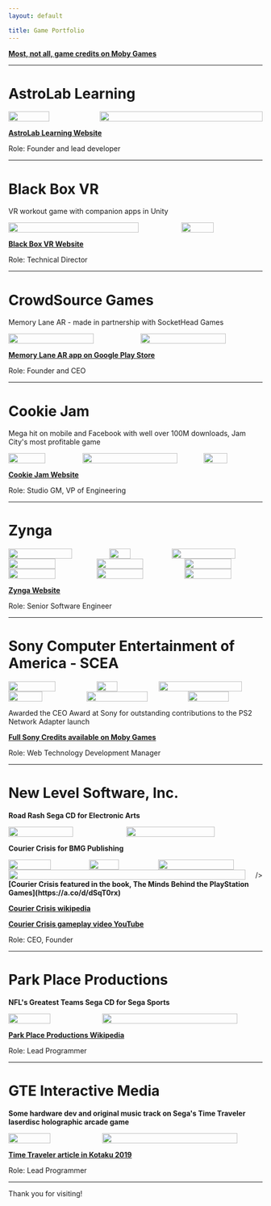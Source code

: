 ```yaml
---
layout: default

title: Game Portfolio
---
```


<strong>[Most, not all, game credits on Moby Games](https://www.mobygames.com/person/149016/russ-patterson/)</strong>

---

# AstroLab Learning

<div style="display: flex; align-items: center;">
    <img src="/assets/AstroLab_Learning_Logo_512.png" style="width: 50%; margin-right: 20px;" alt="" />
    <img src="/assets/Cosmic_Counting_title.PNG" style="width: 100%;" alt="" />
</div>

<strong>[AstroLab Learning Website](https://www.astrolablearning.com/)</strong>

Role: Founder and lead developer

---

# Black Box VR

VR workout game with companion apps in Unity
<div style="display: flex; align-items: center;">
    <img src="/assets/Fire-Beam-Black-Box.webp" style="width: 80%; margin-right: 20px;" alt="" />
    <img src="/assets/Phone-Hero.webp" style="width: 40%;" alt="" />
</div>

<strong>[Black Box VR Website](https://www.blackbox-vr.com/)</strong>

Role: Technical Director

---

# CrowdSource Games

Memory Lane AR - made in partnership with SocketHead Games
<div style="display: flex; align-items: center;">
    <img src="/assets/memory_lane_ar_1.webp" style="width: 70%; margin-right: 20px;" alt="" />
    <img src="/assets/fb_friends_memory_lane_ar.webp" style="width: 70%;" alt="" />
</div>

<strong>[Memory Lane AR app on Google Play Store](https://play.google.com/store/apps/details?id=com.socketheadgames.memorylane)</strong>

Role: Founder and CEO

---

# Cookie Jam
Mega hit on mobile and Facebook with well over 100M downloads, Jam City's most profitable game
<!-- 
![](/assets/cookie-jam-logo-2.jpg)
-->

<div style="display: flex; align-items: center;">
    <img src="/assets/Jam_City_Cookie_Jam_Logo.jpg" style="width: 50%; margin-right: 1px;" alt="" />
    <img src="/assets/cj_gameplay.jpg" style="width: 80%; margin-right: 5px;" alt="" />
    <img src="/assets/cookie-jam-logo-2.jpg" style="width: 40%;" alt="" />
    
</div>

<strong>[Cookie Jam Website](https://www.jamcity.com/game/cookie-jam/)</strong>

Role: Studio GM, VP of Engineering

---

# Zynga

<div style="display: flex; align-items: center;">
    <img src="/assets/Farmville_logo.jpg" style="width: 70%; margin-right: 20px;" alt="" />
    <img src="/assets/bubble_safari_app.jpg" style="width: 40%; margin-right: 20px;" alt="" />
    <img src="/assets/bubble_safari_2.jpg" style="width: 70%;" alt="" />
</div>
<div style="display: flex; align-items: center;">
    <img src="/assets/ninja-kingdom-660x330.jpg" style="width: 60%; margin-right: 20px;" alt="" />
    <img src="/assets/ninja_kingdom_gameplay.jpg" style="width: 60%; margin-right: 20px;" alt="" />
    <img src="/assets/farm_heroes_saga_2.png" style="width: 60%;" alt="" />
</div>
<div style="display: flex; align-items: center;">
    <img src="/assets/cafe_world_logo.jpg" style="width: 60%; margin-right: 20px;" alt="" />
    <img src="/assets/cafe-world_full.jpg" style="width: 60%; margin-right: 20px;" alt="" />
    <img src="/assets/farmville_lede.webp" style="width: 60%;" alt="" />
</div>

<strong>[Zynga Website](https://www.zynga.com/)</strong>

Role: Senior Software Engineer

---

# Sony Computer Entertainment of America - SCEA

<div style="display: flex; align-items: center;">
    <img src="/assets/SocomIIUSNavySeals.webp" style="width: 60%; margin-right: 20px;" alt="" />
    <img src="/assets/warhawk.jpg" style="width: 40%; margin-right: 20px;" alt="" />
    <img src="/assets/my-LBP.jpg" style="width: 80%;" alt="" />
</div>
<div style="display: flex; align-items: center;">
    <img src="/assets/4898644-singstar-playstation-3-front-cover.jpg" style="width: 50%; margin-right: 20px;" alt="" />
    <img src="/assets/resistance.jpg" style="width: 67%; margin-right: 20px;" alt="" />
    <img src="/assets/killzone-2-cover.jpg" style="width: 55%;" alt="" />
</div>

Awarded the CEO Award at Sony for outstanding contributions to the PS2 Network Adapter launch

<strong>[Full Sony Credits available on Moby Games](https://www.mobygames.com/person/149016/russ-patterson/)</strong>

Role: Web Technology Development Manager

---

# New Level Software, Inc.

<strong>Road Rash Sega CD for Electronic Arts</strong>
<div style="display: flex; align-items: center;">
    <img src="/assets/SEGA-CD-Road-Rash-NTSC-U-USA-front-2.jpg" style="width: 60%; margin-right: 20px;" alt="" />
    <img src="/assets/road_rash_sega_cd.jpg" style="width: 70%; margin-right: 20px;" alt="" />
</div>

<strong>Courier Crisis for BMG Publishing</strong>
<div style="display: flex; align-items: center;">
    <img src="/assets/5996068-courier-crisis-playstation-front-cover.png" style="width: 60%; margin-right: 20px;" alt="" />
    <img src="/assets/cc_1.jpg" style="width: 50%; margin-right: 20px;" alt="" />
    <img src="/assets/courier-crisis-31860.jpg" style="width: 80%; margin-right: 20px;" alt="" />
</div>

<div style="display: flex; align-items: center;">
    <img src="/assets/Minds_PlayStation_Games_Book.jpg" style="width: 100%; margin-right: 20px;" alt="" /> />
</div>
<strong>[Courier Crisis featured in the book, The Minds Behind the PlayStation Games](https://a.co/d/dSqT0rx)</strong>

<strong>[Courier Crisis wikipedia](https://en.wikipedia.org/wiki/Courier_Crisis/)</strong>

<strong>[Courier Crisis gameplay video YouTube](https://www.youtube.com/watch?v=-13cUmfVW3M/)</strong>

Role: CEO, Founder

---

# Park Place Productions

<strong>NFL's Greatest Teams Sega CD for Sega Sports</strong>
<div style="display: flex; align-items: center;">
    <img src="/assets/NFLS_greatest1.jpg" style="width: 50%; margin-right: 20px;" alt="" />
    <img src="/assets/NFLS_greatest_gameplay.jpg" style="width: 90%; margin-right: 20px;" alt="" />
</div>

<strong>[Park Place Productions Wikipedia](https://en.wikipedia.org/wiki/Park_Place_Productions)</strong>

Role: Lead Programmer

---

# GTE Interactive Media

<strong>Some hardware dev and original music track on Sega's Time Traveler laserdisc holographic arcade game</strong>
<div style="display: flex; align-items: center;">
    <img src="/assets/Time_Traveler.jpg" style="width: 50%; margin-right: 20px;" alt="" />
    <img src="/assets/traveler.jpg" style="width: 90%; margin-right: 20px;" alt="" />
</div>

<strong>[Time Traveler article in Kotaku 2019](https://kotaku.com/segas-holographic-arcade-game-was-pretty-strange-1831884824)</strong>

Role: Lead Programmer

---
Thank you for visiting!
